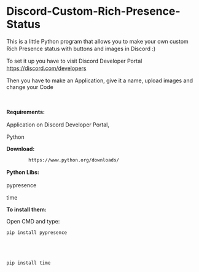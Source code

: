 # Discord-Custom-Rich-Presence-Status
This is a little Python program that allows you to make your own custom Rich Presence status with buttons and images in Discord :)
ㅤ






To set it up you have to visit Discord Developer Portal
https://discord.com/developers
ㅤ






Then you have to make an Application, give it a name, upload images and change your Code



















ㅤ




















**Requirements:**


























Application on Discord Developer Portal,
ㅤ


































Python




**Download:**

            https://www.python.org/downloads/




















**Python Libs:**
ㅤ
ㅤ


























  pypresence
  ㅤ
  ㅤ



















  
  time



















































































































**To install them:**




















Open CMD and type:


    pip install pypresence
      ㅤ
  ㅤ



















  
    pip install time
  ㅤ
